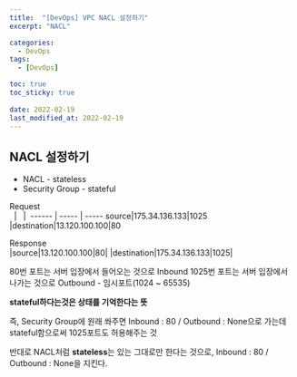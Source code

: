 ```yaml
---
title:  "[DevOps] VPC NACL 설정하기"
excerpt: "NACL"

categories:
  - DevOps
tags:
  - [DevOps]

toc: true
toc_sticky: true
 
date: 2022-02-19
last_modified_at: 2022-02-19
---
```

## NACL 설정하기
- NACL - stateless
- Security Group - stateful

Request  
&nbsp; | &nbsp; |&nbsp; 
------ | -----  | -----
source|175.34.136.133|1025
|destination|13.120.100.100|80

Response  
|source|13.120.100.100|80|
|destination|175.34.136.133|1025|

80번 포트는 서버 입장에서 들어오는 것으로 Inbound
1025번 포트는 서버 입장에서 나가는 것으로 Outbound - 임시포트(1024 ~ 65535)

**stateful하다는것은 상태를 기억한다는 뜻**

즉, Security Group에 원래 쏴주면 Inbound : 80 / Outbound : None으로 가는데 stateful함으로써 1025포트도 허용해주는 것  

반대로 NACL처럼 **stateless**는 있는 그대로만 한다는 것으로, Inbound : 80 / Outbound : None을 지킨다.